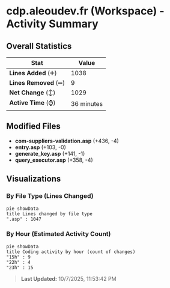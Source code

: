 # cdp.aleoudev.fr (Workspace) - Activity Summary 

## Overall Statistics

| Stat                   | Value                                                             |
| ---------------------- | ----------------------------------------------------------------- |
| **Lines Added** (➕)   | 1038                                          |
| **Lines Removed** (➖) | 9                                        |
| **Net Change** (↕)    | 1029                |
| **Active Time** (⌚)   | 36 minutes |


## Modified Files
- **com-suppliers-validation.asp** (+436, -4)
- **entry.asp** (+103, -0)
- **generate_key.asp** (+141, -1)
- **query_executor.asp** (+358, -4)

## Visualizations

### By File Type (Lines Changed)

```mermaid
pie showData
title Lines changed by file type
".asp" : 1047
```

### By Hour (Estimated Activity Count)

```mermaid
pie showData
title Coding activity by hour (count of changes)
"15h" : 9
"22h" : 4
"23h" : 15
```


> **Last Updated:** 10/7/2025, 11:53:42 PM